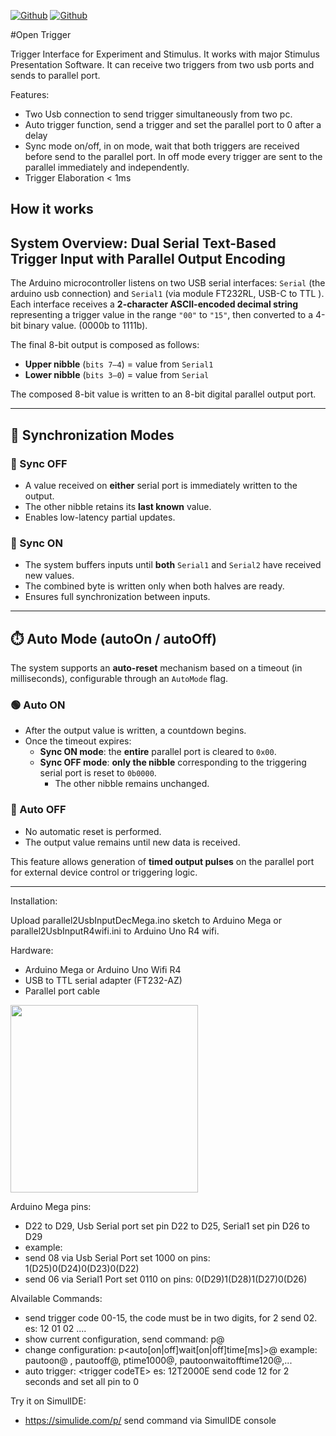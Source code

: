[![Github](https://img.shields.io/badge/Version_1.0-blue)](https://github.com/labdipsco/open-trigger-2input)
[![Github](https://img.shields.io/badge/GNU_General_Public_License-orange)](https://github.com/labdipsco/open-trigger-2input)

#Open Trigger 

Trigger Interface for Experiment and Stimulus. It works with major Stimulus Presentation Software. It can receive two triggers from two usb ports and sends to parallel port. 

Features:
 - Two Usb connection to send trigger simultaneously from two pc.
 - Auto trigger function, send a trigger and set the parallel port to  0 after a delay
 - Sync mode on/off, in on mode, wait that both triggers are received before send to the parallel port. In off mode every trigger are sent to the parallel immediately and independently.
 - Trigger Elaboration < 1ms

## How it works

## System Overview: Dual Serial Text-Based Trigger Input with Parallel Output Encoding

The Arduino microcontroller listens on two USB serial interfaces: `Serial` (the arduino usb connection) and `Serial1` (via  module FT232RL,  USB-C to TTL ).  
Each interface receives a **2-character ASCII-encoded decimal string** representing a trigger value in the range `"00"` to `"15"`, then converted to a 4-bit binary value. (0000b to 1111b).  

The final 8-bit output is composed as follows:

- **Upper nibble** (`bits 7–4`) = value from `Serial1`  
- **Lower nibble** (`bits 3–0`) = value from `Serial`  

The composed 8-bit value is written to an 8-bit digital parallel output port.

---

## 🔁 Synchronization Modes

### 🔹 Sync OFF
- A value received on **either** serial port is immediately written to the output.
- The other nibble retains its **last known** value.
- Enables low-latency partial updates.

### 🔸 Sync ON
- The system buffers inputs until **both** `Serial1` and `Serial2` have received new values.
- The combined byte is written only when both halves are ready.
- Ensures full synchronization between inputs.

---

## ⏱️ Auto Mode (autoOn / autoOff)

The system supports an **auto-reset** mechanism based on a timeout (in milliseconds), configurable through an `AutoMode` flag.

### 🟢 Auto ON
- After the output value is written, a countdown begins.
- Once the timeout expires:
  - **Sync ON mode**: the **entire** parallel port is cleared to `0x00`.
  - **Sync OFF mode**: **only the nibble** corresponding to the triggering serial port is reset to `0b0000`.
    - The other nibble remains unchanged.

### 🔴 Auto OFF
- No automatic reset is performed.
- The output value remains until new data is received.

This feature allows generation of **timed output pulses** on the parallel port for external device control or triggering logic.

---



Installation:

Upload parallel2UsbInputDecMega.ino sketch to Arduino Mega or parallel2UsbInputR4wifi.ini to Arduino Uno R4 wifi.

Hardware:
- Arduino Mega or Arduino Uno Wifi R4
- USB to TTL serial adapter (FT232-AZ)
- Parallel port cable

<img src="https://github.com/user-attachments/assets/7cb8b0bf-258f-4f8e-a3a4-b13eee1292fd" width="300">

Arduino Mega pins:
 - D22 to D29, Usb Serial port  set pin D22 to D25, Serial1 set pin D26 to D29
 - example:
 - send 08 via Usb Serial Port set 1000 on pins: 1(D25)0(D24)0(D23)0(D22)
 - send 06 via Serial1 Port set 0110 on pins: 0(D29)1(D28)1(D27)0(D26)
   

Alvailable Commands:
- send trigger code 00-15, the code must be in two digits, for 2 send 02.     es: 12 01 02 ....
- show current configuration, send command: p@
- change configuration: p<auto[on|off]wait[on|off]time[ms]>@  example: pautoon@ , pautooff@, ptime1000@, pautoonwaitofftime120@,...
- auto trigger: <trigger codeT<time milliseconds>E>  es: 12T2000E   send code 12 for 2 seconds and set all pin to 0


Try it on SimulIDE:
- https://simulide.com/p/  send command via SimulIDE console









